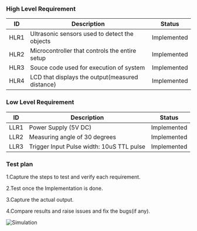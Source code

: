 ### High Level Requirement

| ID  |  Description                                      | Status     |
| ----|  -----------------------------------------        |-------     |
|HLR1 |Ultrasonic sensors used to detect the objects      | Implemented|
|HLR2 |Microcontroller that controls the entire setup     | Implemented|
|HLR3 |Souce code used for execution of system            | Implemented|
|HLR4 |LCD that displays the output(measured distance)    | Implemented| 

### Low Level Requirement

| ID  |  Description                                      | Status     |
| ----|  -----------------------------------------        |-------     |
|LLR1 |Power Supply (5V DC)                               | Implemented| 
|LLR2 |Measuring angle of 30 degrees                      | Implemented|           
|LLR3 |Trigger Input Pulse width: 10uS TTL pulse          | Implemented|


### Test plan 
1.Capture the steps to test and verify each requirement.

2.Test once the Implementation is done.

3.Capture the actual output.

4.Compare results and raise issues and fix the bugs(if any).



![Simulation](https://user-images.githubusercontent.com/73392962/157223160-3952ffdc-420e-4684-80b3-f7cb6de6fab1.png)
